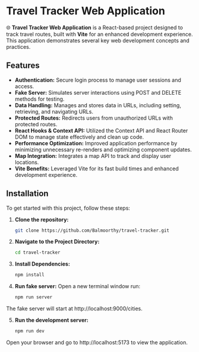 # Travel Tracker Web Application

🌐 **Travel Tracker Web Application** is a React-based project designed to track travel routes, built with **Vite** for an enhanced development experience. This application demonstrates several key web development concepts and practices.

## Features

- **Authentication:** Secure login process to manage user sessions and access.
- **Fake Server:** Simulates server interactions using POST and DELETE methods for testing.
- **Data Handling:** Manages and stores data in URLs, including setting, retrieving, and navigating URLs.
- **Protected Routes:** Redirects users from unauthorized URLs with protected routes.
- **React Hooks & Context API:** Utilized the Context API and React Router DOM to manage state effectively and clean up code.
- **Performance Optimization:** Improved application performance by minimizing unnecessary re-renders and optimizing component updates.
- **Map Integration:** Integrates a map API to track and display user locations.
- **Vite Benefits:** Leveraged Vite for its fast build times and enhanced development experience.

## Installation

To get started with this project, follow these steps:

1. **Clone the repository:**
   ```bash
   git clone https://github.com/Balmoorthy/travel-tracker.git

2. **Navigate to the Project Directory:**

   ```bash
   cd travel-tracker

3. **Install Dependencies:**

   ```bash
   npm install
   
4. **Run fake server:**
  Open a new terminal window run:

   ```bash
   npm run server

The fake server will start at http://localhost:9000/cities.

5. **Run the development server:**

   ```bash
   npm run dev
Open your browser and go to http://localhost:5173 to view the application.
